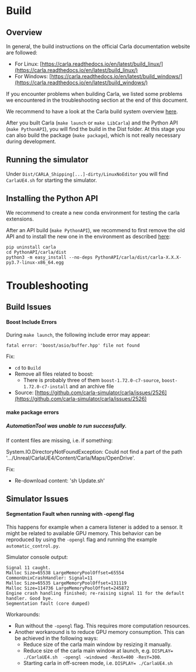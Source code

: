 # Build

## Overview

In general, the build instructions on the official Carla documentation website are followed:

- For Linux: [https://carla.readthedocs.io/en/latest/build_linux/](https://carla.readthedocs.io/en/latest/build_linux/)
- For Windows: [https://carla.readthedocs.io/en/latest/build_windows/](https://carla.readthedocs.io/en/latest/build_windows/)

If you encounter problems when building Carla, we listed some problems we encountered in the troubleshooting section at the end of this document.

We recommend to have a look at the Carla build system overview [here](https://carla.readthedocs.io/en/latest/build_system/).

After you built Carla (`make launch` or `make LibCarla`) and the Python API (`make PythonAPI`), you will find the build in the Dist folder.
At this stage you can also build the package (`make package`), which is not really necessary during development.

## Running the simulator

Under `Dist/CARLA_Shipping[...]-dirty/LinuxNoEditor` you will find `CarlaUE4.sh` for starting the simulator.

## Installing the Python API

We recommend to create a new conda environment for testing the carla extensions.

After an API build (`make PythonAPI`), we recommend to first remove the old API and
to install the new one in the environment as described [here](https://carla.readthedocs.io/en/latest/build_system/#pythonapi):

```
pip uninstall carla
cd PythonAPI/carla/dist
python3 -m easy_install --no-deps PythonAPI/carla/dist/carla-X.X.X-py3.7-linux-x86_64.egg
```

# Troubleshooting

## Build Issues

#### Boost Include Errors

During `make launch`, the following include error may appear:

```
fatal error: 'boost/asio/buffer.hpp' file not found
```

Fix:

- `cd` to `Build`
- Remove all files related to boost:
    - There is probably three of them `boost-1.72.0-c7-source`, `boost-1.72.0-c7-install` and an archive file
- Source: [https://github.com/carla-simulator/carla/issues/2526](https://github.com/carla-simulator/carla/issues/2526) 

#### make package errors

##### AutomationTool was unable to run successfully.

If content files are missing, i.e. if something:

System.IO.DirectoryNotFoundException: Could not find a part of the path '.../Unreal/CarlaUE4/Content/Carla/Maps/OpenDrive'.

Fix:

- Re-download content: 'sh Update.sh'

## Simulator Issues

#### Segmentation Fault when running with -opengl flag

This happens for example when a camera listener is added to a sensor.
It might be related to available GPU memory.
This behavior can be reproduced by using the `-opengl` flag and running the example `automatic_control.py`.

Simulator console output:

```
Signal 11 caught.
Malloc Size=65538 LargeMemoryPoolOffset=65554 
CommonUnixCrashHandler: Signal=11
Malloc Size=65535 LargeMemoryPoolOffset=131119 
Malloc Size=114736 LargeMemoryPoolOffset=245872 
Engine crash handling finished; re-raising signal 11 for the default handler. Good bye.
Segmentation fault (core dumped)
```

Workarounds:

- Run without the `-opengl` flag. This requires more computation resources.
- Another workaround is to reduce GPU memory consumption. This can be achieved in the following ways:
    - Reduce size of the carla main window by resizing it manually.
    - Reduce size of the carla main window at launch, e.g. `DISPLAY= ./CarlaUE4.sh  -opengl -windowed -ResX=400 -ResY=300`.
    - Starting carla in off-screen mode, i.e. `DISPLAY= ./CarlaUE4.sh`


